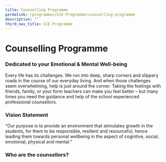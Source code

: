 ```yaml
---
title: Counselling Programme
permalink: /programmes/CCE-Programme/counselling-programme
description: ""
third_nav_title: CCE Programme
---
```

# **Counselling Programme**

### Dedicated to your Emotional & Mental Well-being

Every life has its challenges. We run into deep, sharp corners and slippery roads in the course of our everyday living. And when those challenges seem overwhelming, help is just around the corner. Taking the feelings with friends, family, or your form teachers can make you feel better – but many times you need the guidance and help of the school experienced professional counsellors.

### Vision Statement

"Our purpose is to provide an environment that stimulates growth in the students, for them to be responsible, resilient and resourceful, hence leading them towards personal wellbeing in the aspect of cognitive, social, emotional, physical and mental."

### Who are the counsellors?

